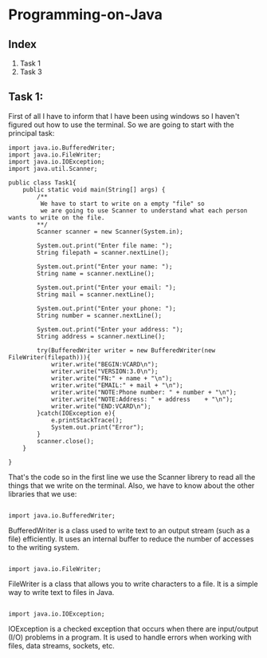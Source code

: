 # Programming-on-Java

## Index
1. Task 1
2. Task 3


## Task 1:
First of all I have to inform that I have been using windows so I haven't figured out how to use the terminal.
So we are going to start with the principal task:
```
import java.io.BufferedWriter;
import java.io.FileWriter;
import java.io.IOException;
import java.util.Scanner;

public class Task1{
    public static void main(String[] args) {
        /**
         We have to start to write on a empty "file" so
         we are going to use Scanner to understand what each person wants to write on the file.
        **/
        Scanner scanner = new Scanner(System.in);
        
        System.out.print("Enter file name: ");
        String filepath = scanner.nextLine();
      
        System.out.print("Enter your name: ");
        String name = scanner.nextLine();
        
        System.out.print("Enter your email: ");
        String mail = scanner.nextLine();
        
        System.out.print("Enter your phone: ");
        String number = scanner.nextLine();
        
        System.out.print("Enter your address: ");
        String address = scanner.nextLine();
        
        try(BufferedWriter writer = new BufferedWriter(new FileWriter(filepath))){
            writer.write("BEGIN:VCARD\n");
            writer.write("VERSION:3.0\n");
            writer.write("FN:" + name + "\n");
            writer.write("EMAIL:" + mail + "\n");
            writer.write("NOTE:Phone number: " + number + "\n");
            writer.write("NOTE:Address: " + address    + "\n");
            writer.write("END:VCARD\n");
        }catch(IOException e){
            e.printStackTrace();
            System.out.print("Error");   
        } 
        scanner.close();
    }
    
}
```
That's the code so in the first line we use the Scanner librery to read all the things that we write on the terminal. Also, we have to know about the other libraries that we use:

```

import java.io.BufferedWriter;

```
BufferedWriter is a class used to write text to an output stream (such as a file) efficiently. It uses an internal buffer to reduce the number of accesses to the writing system.

```

import java.io.FileWriter;

```
FileWriter is a class that allows you to write characters to a file. It is a simple way to write text to files in Java.

```

import java.io.IOException;

```
IOException is a checked exception that occurs when there are input/output (I/O) problems in a program. It is used to handle errors when working with files, data streams, sockets, etc.
